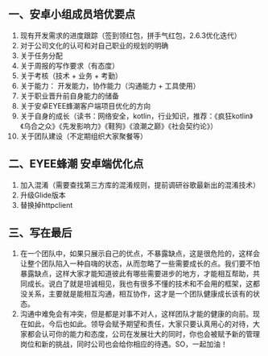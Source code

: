 ## 一、安卓小组成员培优要点
1. 现有开发需求的进度跟踪（签到领红包，拼手气红包，2.6.3优化迭代）
2. 对于公司文化的认可和对自己职业的规划的明确
3. 关于任务分配
4. 关于周报的写作要求（有态度）
5. 关于考核（技术 + 业务 + 考勤）
6. 关于能力： 开发能力，协作能力（沟通能力 + 工具使用）
7. 关于职业晋升前自身能力的储备
8. 关于安卓EYEE蜂潮客户端项目优化的方向
9. 关于自身的成长（读书：网络安全，kotlin，行业知识，推荐：《疯狂kotlin》《乌合之众》《先发影响力》《鞋狗》《浪潮之巅》《社会契约论》）
10. 关于团队建设（不定期组织大家聚餐等）

## 二、EYEE蜂潮 安卓端优化点
1. 加入混淆（需要查找第三方库的混淆规则，提前调研谷歌最新出的混淆技术）
2. 升级Glide版本
3. 替换掉httpclient

## 三、写在最后
1. 在一个团队中，如果只展示自己的优点，不暴露缺点，这是很危险的，这样会让整个团队陷入一种自嗨的状态，从而忽略了一些需要成长的点。我们要不怕暴露缺点，这样大家才能知道彼此有哪些需要进步的地方，才能相互帮助，共同成长。说白了就是坦诚相见，我也有很多不懂的技术和不会用的框架，这都没关系，主要就是能相互沟通，相互协作，这才是一个团队健康成长该有的状态。
2. 沟通中难免会有冲突，但是都是对事不对人，这样团队才能的健康的向前。现在如此，今后也如此。领导会赋予期望和责任，大家只要认真用心的对待，大家都会认可你的能力和态度，公司在发展壮大的同时，你也会被赋予新的管理岗位和新的挑战，同时公司也会给你相应的待遇。SO，一起加油！